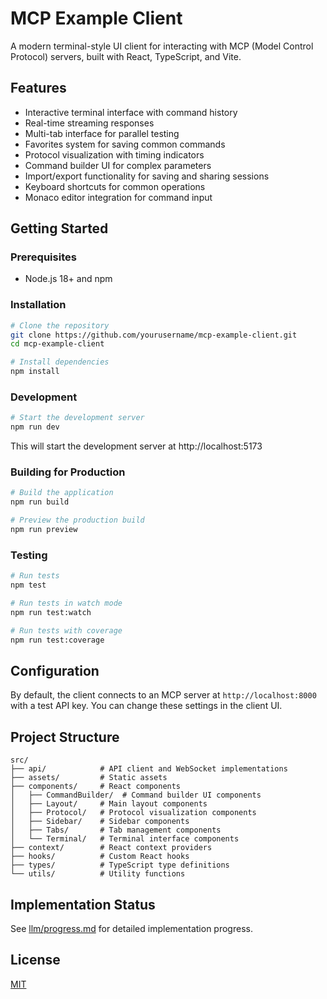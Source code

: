 # MCP Example Client

A modern terminal-style UI client for interacting with MCP (Model Control Protocol) servers, built with React, TypeScript, and Vite.

## Features

- Interactive terminal interface with command history
- Real-time streaming responses
- Multi-tab interface for parallel testing
- Favorites system for saving common commands
- Protocol visualization with timing indicators
- Command builder UI for complex parameters
- Import/export functionality for saving and sharing sessions
- Keyboard shortcuts for common operations
- Monaco editor integration for command input

## Getting Started

### Prerequisites

- Node.js 18+ and npm

### Installation

```bash
# Clone the repository
git clone https://github.com/yourusername/mcp-example-client.git
cd mcp-example-client

# Install dependencies
npm install
```

### Development

```bash
# Start the development server
npm run dev
```

This will start the development server at http://localhost:5173

### Building for Production

```bash
# Build the application
npm run build

# Preview the production build
npm run preview
```

### Testing

```bash
# Run tests
npm test

# Run tests in watch mode
npm run test:watch

# Run tests with coverage
npm run test:coverage
```

## Configuration

By default, the client connects to an MCP server at `http://localhost:8000` with a test API key. You can change these settings in the client UI.

## Project Structure

```
src/
├── api/            # API client and WebSocket implementations
├── assets/         # Static assets
├── components/     # React components
│   ├── CommandBuilder/  # Command builder UI components
│   ├── Layout/     # Main layout components
│   ├── Protocol/   # Protocol visualization components
│   ├── Sidebar/    # Sidebar components
│   ├── Tabs/       # Tab management components
│   └── Terminal/   # Terminal interface components
├── context/        # React context providers
├── hooks/          # Custom React hooks
├── types/          # TypeScript type definitions
└── utils/          # Utility functions
```

## Implementation Status

See [llm/progress.md](llm/progress.md) for detailed implementation progress.

## License

[MIT](LICENSE)
